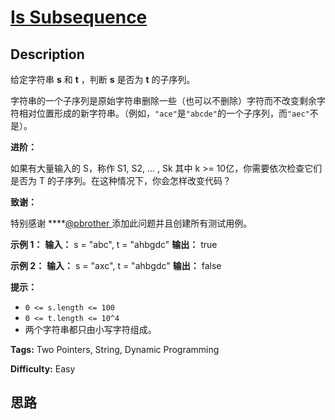 # [Is Subsequence][title]

## Description

给定字符串 **s** 和 **t** ，判断 **s** 是否为 **t** 的子序列。

字符串的一个子序列是原始字符串删除一些（也可以不删除）字符而不改变剩余字符相对位置形成的新字符串。（例如，`"ace"`是`"abcde"`的一个子序列，而`"aec"`不是）。

**进阶：**

如果有大量输入的 S，称作 S1, S2, ... , Sk 其中 k >= 10亿，你需要依次检查它们是否为 T
的子序列。在这种情况下，你会怎样改变代码？

**致谢：**

特别感谢 ****[@pbrother ](https://leetcode.com/pbrother/)添加此问题并且创建所有测试用例。

**示例 1：**
            **输入：** s = "abc", t = "ahbgdc"    **输出：** true    

**示例 2：**
            **输入：** s = "axc", t = "ahbgdc"    **输出：** false    

**提示：**

  * `0 <= s.length <= 100`
  * `0 <= t.length <= 10^4`
  * 两个字符串都只由小写字符组成。


**Tags:** Two Pointers, String, Dynamic Programming

**Difficulty:** Easy

## 思路

[title]: https://leetcode-cn.com/problems/is-subsequence
